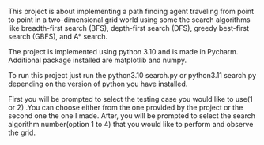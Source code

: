 This project is about implementing  a path finding agent traveling from
point to point in a two-dimensional grid world using some the search algorithms like breadth-first search (BFS),
depth-first search (DFS), greedy best-first search (GBFS), and A* search.

The project is implemented using python 3.10 and is made in Pycharm. Additional package installed are matplotlib and numpy.

To run this project just run the python3.10 search.py or python3.11 search.py depending on the version of python you have installed.

First you will be prompted to select the testing case you would like to use(1 or 2) .You can choose either from the one provided by the project or the second one the one I made.
After, you will be prompted to select the search algorithm number(option 1 to 4) that you would like to perform and observe the grid.